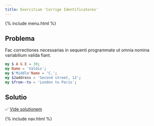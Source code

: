 ```yaml
---
title: Exercitium 'Corrige Identificatores'
---
```


{% include menu.html %}

## Problema

Fac correctiones necessarias in sequenti programmate ut omnia nomina variabilium valida fiant.

```raku
my $ A G E = 30;
my Name = 'Valdis';
my $'Middle'Name = 'C.';
my $2address = 'Second street, 12';
my $from--to = 'London to Paris';
```

## Solutio

✅ [Vide solutionem](solution)

{% include nav.html %}